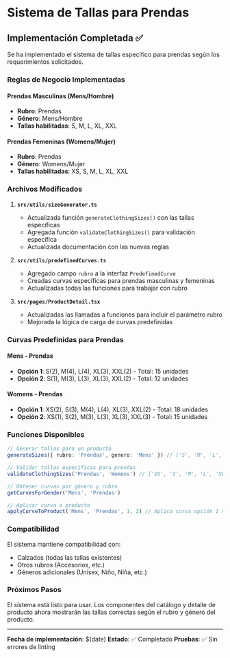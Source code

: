 # Sistema de Tallas para Prendas

## Implementación Completada ✅

Se ha implementado el sistema de tallas específico para prendas según los requerimientos solicitados.

### Reglas de Negocio Implementadas

#### Prendas Masculinas (Mens/Hombre)
- **Rubro**: Prendas
- **Género**: Mens/Hombre
- **Tallas habilitadas**: S, M, L, XL, XXL

#### Prendas Femeninas (Womens/Mujer)
- **Rubro**: Prendas
- **Género**: Womens/Mujer
- **Tallas habilitadas**: XS, S, M, L, XL, XXL

### Archivos Modificados

1. **`src/utils/sizeGenerator.ts`**
   - Actualizada función `generateClothingSizes()` con las tallas específicas
   - Agregada función `validateClothingSizes()` para validación específica
   - Actualizada documentación con las nuevas reglas

2. **`src/utils/predefinedCurves.ts`**
   - Agregado campo `rubro` a la interfaz `PredefinedCurve`
   - Creadas curvas específicas para prendas masculinas y femeninas
   - Actualizadas todas las funciones para trabajar con rubro

3. **`src/pages/ProductDetail.tsx`**
   - Actualizadas las llamadas a funciones para incluir el parámetro rubro
   - Mejorada la lógica de carga de curvas predefinidas

### Curvas Predefinidas para Prendas

#### Mens - Prendas
- **Opción 1**: S(2), M(4), L(4), XL(3), XXL(2) - Total: 15 unidades
- **Opción 2**: S(1), M(3), L(3), XL(3), XXL(2) - Total: 12 unidades

#### Womens - Prendas
- **Opción 1**: XS(2), S(3), M(4), L(4), XL(3), XXL(2) - Total: 18 unidades
- **Opción 2**: XS(1), S(2), M(3), L(3), XL(3), XXL(3) - Total: 15 unidades

### Funciones Disponibles

```typescript
// Generar tallas para un producto
generateSizes({ rubro: 'Prendas', genero: 'Mens' }) // ['S', 'M', 'L', 'XL', 'XXL']

// Validar tallas específicas para prendas
validateClothingSizes('Prendas', 'Womens') // ['XS', 'S', 'M', 'L', 'XL', 'XXL']

// Obtener curvas por género y rubro
getCurvesForGender('Mens', 'Prendas')

// Aplicar curva a producto
applyCurveToProduct('Mens', 'Prendas', 1, 2) // Aplica curva opción 1 multiplicada por 2
```

### Compatibilidad

El sistema mantiene compatibilidad con:
- Calzados (todas las tallas existentes)
- Otros rubros (Accesorios, etc.)
- Géneros adicionales (Unisex, Niño, Niña, etc.)

### Próximos Pasos

El sistema está listo para usar. Los componentes del catálogo y detalle de producto ahora mostrarán las tallas correctas según el rubro y género del producto.

---

**Fecha de implementación**: $(date)
**Estado**: ✅ Completado
**Pruebas**: ✅ Sin errores de linting
